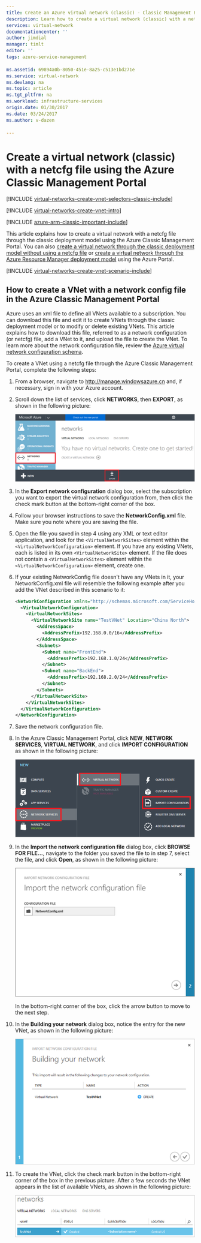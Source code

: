 ```yaml
---
title: Create an Azure virtual network (classic) - Classic Management Portal | Azure
description: Learn how to create a virtual network (classic) with a netcfg file in the Azure Classic Management Portal.
services: virtual-network
documentationcenter: ''
author: jimdial
manager: timlt
editor: ''
tags: azure-service-management

ms.assetid: 69894a0b-8050-451e-8a25-c513e1bd271e
ms.service: virtual-network
ms.devlang: na
ms.topic: article
ms.tgt_pltfrm: na
ms.workload: infrastructure-services
origin.date: 01/30/2017
ms.date: 03/24/2017
ms.author: v-dazen

---
```


# Create a virtual network (classic) with a netcfg file using the Azure Classic Management Portal
[!INCLUDE [virtual-networks-create-vnet-selectors-classic-include](../../includes/virtual-networks-create-vnet-selectors-classic-include.md)]

[!INCLUDE [virtual-networks-create-vnet-intro](../../includes/virtual-networks-create-vnet-intro-include.md)]

[!INCLUDE [azure-arm-classic-important-include](../../includes/azure-arm-classic-important-include.md)]

This article explains how to create a virtual network with a netcfg file through the classic deployment model using the Azure Classic Management Portal. You can also [create a virtual network through the classic deployment model without using a netcfg file](virtual-networks-create-vnet-classic-pportal.md) or [create a virtual network through the Azure Resource Manager deployment model](virtual-networks-create-vnet-arm-pportal.md) using the Azure Portal.

[!INCLUDE [virtual-networks-create-vnet-scenario-include](../../includes/virtual-networks-create-vnet-scenario-include.md)]

## How to create a VNet with a network config file in the Azure Classic Management Portal
Azure uses an xml file to define all VNets available to a subscription. You can download this file and edit it to create VNets through the classic deployment model or to modify or delete existing VNets. This article explains how to download this file, referred to as a network configuration (or netcfg) file, add a VNet to it, and upload the file to create the VNet. To learn more about the network configuration file, review the [Azure virtual network configuration schema](https://msdn.microsoft.com/library/azure/jj157100.aspx).

To create a VNet using a netcfg file through the Azure Classic Management Portal, complete the following steps:

1. From a browser, navigate to http://manage.windowsazure.cn and, if necessary, sign in with your Azure account.
2. Scroll down the list of services, click **NETWORKS**, then **EXPORT**, as shown in the following picture:

    ![Azure virtual networks](./media/virtual-networks-create-vnet-classic-portal/networks.png)
3. In the **Export network configuration** dialog box, select the subscription you want to export the virtual network configuration from, then click the check mark button at the bottom-right corner of the box.
4. Follow your browser instructions to save the **NetworkConfig.xml** file. Make sure you note where you are saving the file.
5. Open the file you saved in step 4 using any XML or text editor application, and look for the `<VirtualNetworkSites>` element within the `<VirtualNetworkConfiguration>` element. If you have any existing VNets, each is listed in its own `<VirtualNetworkSite>` element. If the file does not contain a `<VirtualNetworkSites>` element within the `<VirtualNetworkConfiguration>` element, create one.
6. If your existing NetworkConfig file doesn't have any VNets in it, your NetworkConfig.xml file will resemble the following example after you add the VNet described in this scenario to it:

    ```xml
    <NetworkConfiguration xmlns="http://schemas.microsoft.com/ServiceHosting/2011/07/NetworkConfiguration">
      <VirtualNetworkConfiguration>
        <VirtualNetworkSites>
          <VirtualNetworkSite name="TestVNet" Location="China North">
            <AddressSpace>
              <AddressPrefix>192.168.0.0/16</AddressPrefix>
            </AddressSpace>
            <Subnets>
              <Subnet name="FrontEnd">
                <AddressPrefix>192.168.1.0/24</AddressPrefix>
              </Subnet>
              <Subnet name="BackEnd">
                <AddressPrefix>192.168.2.0/24</AddressPrefix>
              </Subnet>
            </Subnets>
          </VirtualNetworkSite>
        </VirtualNetworkSites>
      </VirtualNetworkConfiguration>
    </NetworkConfiguration>
    ```
7. Save the network configuration file.
8. In the Azure Classic Management Portal, click **NEW**, **NETWORK SERVICES**, **VIRTUAL NETWORK**, and click **IMPORT CONFIGURATION** as shown in the following picture:

    ![Import configuration](./media/virtual-networks-create-vnet-classic-portal/import.png)
10. In the **Import the network configuration file** dialog box, click **BROWSE FOR FILE...**, navigate to the folder you saved the file to in step 7, select the file, and click **Open**, as shown in the following picture:

    ![Import network configuration file page](./media/virtual-networks-create-vnet-classic-portal/vnet-create-portal-netcfg-figure4.png)

    In the bottom-right corner of the box, click the arrow button to move to the next step.

9. In the **Building your network** dialog box, notice the entry for the new VNet, as shown in the following picture:

    ![Building your network page](./media/virtual-networks-create-vnet-classic-portal/vnet-create-portal-netcfg-figure5.png)
10. To create the VNet, click the check mark button in the bottom-right corner of the box in the previous picture. After a few seconds the VNet appears in the list of available VNets, as shown in the following picture:

    ![New virtual network](./media/virtual-networks-create-vnet-classic-portal/vnet-create-portal-netcfg-figure6.png)